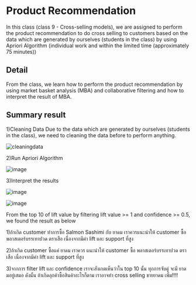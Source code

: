 
# Product Recommendation

In this class (class 9 - Cross-selling models), 
we are assigned to perform the product recommendation to do cross selling to customers based on the data which are generated by ourselves (students in the class) by using Apriori Algorithm (individual work and within the limited time (approximately 75 minutes)) 


## Detail
From the class, we learn how to perform the product recommendation by using market basket analysis (MBA) and collaborative filtering and how to interpret the result of MBA.

## Summary result
1)Cleaning Data
Due to the data which are generated by ourselves (students in the class), we need to cleaning the data before to perform anything.

![cleaningdata](https://user-images.githubusercontent.com/71161635/147274438-4376854e-0632-4199-ba24-afd001174c71.png)

2)Run Apriori Algorithm

![image](https://user-images.githubusercontent.com/71161635/147274706-4144d3a3-1649-4850-b16f-ffee65422e74.png)


3)Interpret the results

![image](https://user-images.githubusercontent.com/71161635/147274779-86e41f6e-6a9b-401b-8913-ae50de5256f8.png)


![image](https://user-images.githubusercontent.com/71161635/147274812-27591a27-e28c-4e51-859c-88e0db8944c9.png)


From the top 10 of lift value by filtering lift value >= 1 and confidence >= 0.5, we found the result as below

1)ถ้าเกิด customer ทำการซื้อ Salmon Sashimi กับ ยาดม เราควรแนะนำให้ customer ซื้อ พลาสเตอร์บรรเทาปวด ตราเสือ เนื่องจากมีค่า lift และ support ที่สูง

2)ถ้าเกิด customer ซื้อแค่ ยาดม เราควร แนะนำให้ customer ซื้อ พลาสเตอร์บรรเทาปวด ตราเสือ เนื่องจากมีค่า lift และ support ที่สูง

3)จากการ filter lift และ confidence เราจะสังเกตเห็นว่าใน top 10 นั้น ทุกการจับคู่ จะมี ยาดมอยู่เสมอ ดังนั้น ถ้าเกิดลุกค้าซื้อสินค้าอะไรก็ตาม เราอาจทำ cross selling ขายยาดม เพิ่ม!!!!
